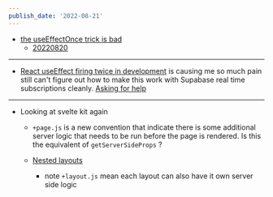 ```yaml
---
publish_date: '2022-08-21'
---
```

- [the useEffectOnce trick is bad](https://dev.to/chiubaca/comment/215e3)
	- [20220820](20220820.md) 

--- 

- [React useEffect firing twice in development](https://beta.reactjs.org/learn/synchronizing-with-effects#how-to-handle-the-effect-firing-twice-in-development) is causing me so much pain still can't figure out how to make this work with Supabase real time subscriptions cleanly. [Asking for help](https://github.com/supabase/supabase/discussions/8573)

----

- Looking at svelte kit again
	- `+page.js` is a new convention that indicate there is some additional server logic that needs to be run before the page is rendered. Is this the equivalent of `getServerSideProps`  ?

  - [Nested layouts](https://github.com/supabase/supabase/discussions/8573)
	  - note `+layout.js` mean each layout can also have it own server side logic
